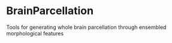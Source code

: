 # BrainParcellation
Tools for generating whole brain parcellation through ensembled morphological features
